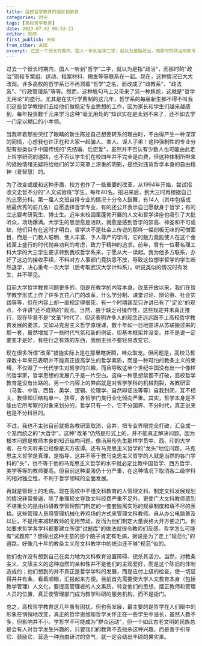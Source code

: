 ```yaml
---
title: 高校哲学教育的误区和前景
categories: 时评
tags: [高校哲学教育]
date: 2023-07-02 09:53:23
editor: 皎然
first_publish: 未知
from_other: 未知
excerpt: 过去一个很长时期内，国人一听到哲学二字，就以为是指政治，而那时的政治则和专案组、运动、档案材料、揭发等等联系在一起。现在，这种情况已大大改观。许多高校的哲学系已不再顶着哲学之名，而改成了政教系、政法系、行政管理系等等。然而，这种脱勾马上又带来了另一种尴尬，这就是哲学无用论的盛行。
---
```

过去一个很长时期内，国人一听到"哲学"二字，就以为是指"政治"，而那时的"政治"则和专案组、运动、档案材料、揭发等等联系在一起。现在，这种情况已大大改观。许多高校的哲学系已不再顶着"哲学"之名，而改成了"政教系"、"政法系"、"行政管理系"等等。然而，这种脱勾马上又带来了另一种尴尬，这就是"哲学无用论"的盛行。尤其是在实行学费制的这几年，哲学系的每届新生都不得不叫我们这些哲学教授们去给他们做稳定专业思想的工作，因为家长和学生们越来越感到，每年投资数千元来学习这种"毫无用处的"知识实在是太划不来了，还不如去学一门足以糊口的小本领。

当我听着那些哭红了眼睛的新生陈述自己想要转系的理由时，不由得产生一种深深的同情，心想我也许正在和大家一起骗人、害人、误人子弟！这种强制性的专业分配有些类似于中国传统的"先结婚、后恋爱"，虽然并不否认有少数人也可能由此走上哲学研究的道路，也不否认学生们在校四年并不完全是白费，但这种体制所带来的抵触情绪无疑将给他们的学习笼罩上浓重的阴影，是绝对违背哲学本身的自由精神（爱智慧）的。

为了改变或缓和这种矛盾，校方也作了一些重要的改革，从1994年开始，尝试招收文史哲不分的"人文试验班"学生，每年40名。招进来后，到大三时再根据自己的志愿分科。第一届人文班自择专业的情况十分令人鼓舞，有14人（其中包括成绩最优秀的前几名）自愿选择哲学专业，有的还公开表示自己愿献身于哲学；有的立志要考研究生、博士生。近年来校园里蓬勃开展的人文和哲学讲座也吸引了大批听众，场场爆满。大学生的思想愈是活跃，就愈是感到哲学的崇高、神圣和不可或缺，他们只有在这时才明白，哲学决不是社会上传说的那样一幅刻板无味的可憎面目，而是一门教人聪明、使人丰富、予人尊严的学问，它的魅力竟能使人在这个金钱至上盛行的时代抛弃功利的考虑，致力于精神的追求。前年，曾有一位著名理工科大学的大三学生要求转到我校哲学系来，宁愿从大一读起。我为他多方联系，办好了这边的接收手续，不料对方人事部门竟执意不放，导致这位想学哲学的学生断然退学，决心重考一次大学（后考取武汉大学计科系）。听说类似的情况时有发生，并不罕见。

目前大学哲学教育问题更多的，倒是在教学的内容本身。改革开放以来，我们在哲学教学形式上作了许多五花八门的改革，什么学分制、课堂讨论、辩论赛、社会实践等等，但在内容上却一直规定得很死，有一个时期甚至只许讲已有了"定论"的观点，不许讲"还不成熟的"观点。当然，由于缺乏可操作性，这些规定并未真正推行，现在毕竟不是"文革"时代了，但这表明许多人的观念还远远跟不上高校哲学教育发展的要求。又如马克思主义哲学原理课，数十年如一日地宣讲从苏联搬过来的那一套，虽然增加了一些时代气氛和新的例证，但基本框架并没变。并不是说一定要变才是好，有些行之有效的东西，我倒主张不要轻易改变它。

现在很多所谓"改革"措施实际上是在那里瞎折腾，哗众取宠。但问题是，高校马哲课数十年来已表明并不能真正提高学生的哲学素质，而是一种可怕的教条主义的束缚，不仅毁了一代代学生对哲学的兴趣，而且导致这半个世纪中国没有出一个像样的哲学家，哲学思想的发展几乎是一片空白。这样一种思想禁锢不打破，高校哲学教育是没有出路的。另一个内容上的弊病就是对哲学学科的机械割裂，各教研室（马哲、中哲、西哲、美学、逻辑、伦理学、自然辩证法等等）自我封闭，互不相关，教师知识结构单一、狭窄，各哲学门类行业化倾向严重。其实，哲学本身是不能由它所考察的对象来划分的，哲学只有一个，它不分国界、不分时代，真正说来也是不分科目的。

不过，我也不主张目前就把各教研室取消，合并，把专业界限完全打破，汇合成一个笼而统之的"大哲学"。这种"改革"仍然是形式上的，并不能真正解决问题。因为根本问题是教师本身的知识结构问题。像汤用彤先生那样学贯中、西、印的大学者，在今天听来已经像是天方夜谭。还有马克思主义哲学的"龙头"地位问题。马克思主义哲学是真理，是指导，这并不等于教马克思主义哲学的人就是当然的各门学科的"头"，也不等于他的马克思主义哲学的水平就必定比教中国哲学、西方哲学、美学等等的教师要高。但目前这种混淆仍十分严重，在这种情况下取消各二级学科的相对独立性，不利于哲学领域的全面发展。

再就是管理上的毛病。现在高校中不懂文科教育的人管理文科、制定文科发展规划的情况非常普遍，除了重理轻文导致文科经费严重不足外，更使广大文科教师感到不堪重负的是由科研教学管理部门制定的一套套脱离实际的规章制度和填不尽的表格。这些管理人员用管理机械化养鸡场的方式来管理文科教师。自从办公电脑普及以后，不是用来减轻教师的无用劳动，反而为他们制定大量表格大开方便之门。例如要求哲学各学科都要建立所谓"试题库"的做法就很令教师们反感。哲学怎么可能有"试题库"？想得出这种主意的那个脑子肯定有毛病，据说是为了走上"规范化"的道路，好像几十年的教条主义在文科教学中的统治还不够"规范"似的。

他们也许没有想到自己在卖力地为文科教育设置障碍、扼杀其活力。当然，对教条主义、文牍主义的这种自然的亲和性并不是他们的主观爱好，而是这个陈旧的体制造成的；他们想到的并不真正是哲学学科的发展，而是应付上级的检查，使一切显得井井有条，看着顺眼，汇报起来方便。目前首先需要使大学人文教育本身（包括教学管理）人文化，要提高管理者的人文素质，转变他们的思想，摆正教师和管理人员的位置，真正使管理部门成为教学科研的服务机构，而不是衙门。

总之，高校哲学教育这几年虽有困扰，但也有发展，最主要的是哲学在人们眼中的形象在悄悄地改变，真正的哲学思维和哲学关怀正在一些学生中滋长，虽然人数不多，但影响并不小。学哲学不可能成为"群众运动"，但一个如此古老文明的民族总是会有人对哲学发生兴趣的，只要我们的教育不去扼杀这种兴趣，而是善于引导它、鼓励它，营造一种自由研讨的空气，就一定会结出丰硕的果实来。
